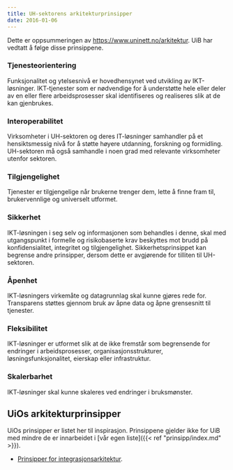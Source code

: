 ```yaml
---
title: UH-sektorens arkitekturprinsipper
date: 2016-01-06
---
```


Dette er oppsummeringen av <https://www.uninett.no/arkitektur>.  UiB har vedtatt å følge disse prinsippene.

### Tjenesteorientering

Funksjonalitet og ytelsesnivå er hovedhensynet ved utvikling av IKT-løsninger.
IKT-tjenester som er nødvendige for å understøtte hele eller deler av en eller
flere arbeidsprosesser skal identifiseres og realiseres slik at de kan
gjenbrukes.

### Interoperabilitet

Virksomheter i UH-sektoren og deres IT-løsninger samhandler på et
hensiktsmessig nivå for å støtte høyere utdanning, forskning og formidling.
UH-sektoren må også samhandle i noen grad med relevante virksomheter utenfor
sektoren.

### Tilgjengelighet

Tjenester er tilgjengelige når brukerne trenger dem, lette å finne fram til,
brukervennlige og universelt utformet.

### Sikkerhet

IKT-løsningen i seg selv og informasjonen som behandles i denne, skal med utgangspunkt i
formelle og risikobaserte krav beskyttes mot brudd på konfidensialitet, integritet og tilgjengelighet.
Sikkerhetsprinsippet kan begrense andre prinsipper, dersom dette er avgjørende for tilliten til UH-sektoren.

### Åpenhet

IKT-løsningers virkemåte og datagrunnlag skal kunne gjøres rede for.
Transparens støttes gjennom bruk av åpne data og åpne grensesnitt til
tjenester.

### Fleksibilitet

IKT-løsninger er utformet slik at de ikke fremstår som begrensende for
endringer i arbeidsprosesser, organisasjonsstrukturer, løsningsfunksjonalitet,
eierskap eller infrastruktur.

### Skalerbarhet

IKT-løsninger skal kunne skaleres ved endringer i bruksmønster.

## UiOs arkitekturprinsipper

UiOs prinsipper er listet her til inspirasjon.  Prinsippene gjelder ikke for UiB med mindre de er innarbeidet i [vår egen liste]({{< ref "prinsipp/index.md" >}}).

* [Prinsipper for integrasjonsarkitektur](http://www.usit.uio.no/prosjekter/uio-integrasjonsarkitektur/forprosjekt/leveranser/ia-prinsipper/index.html).
